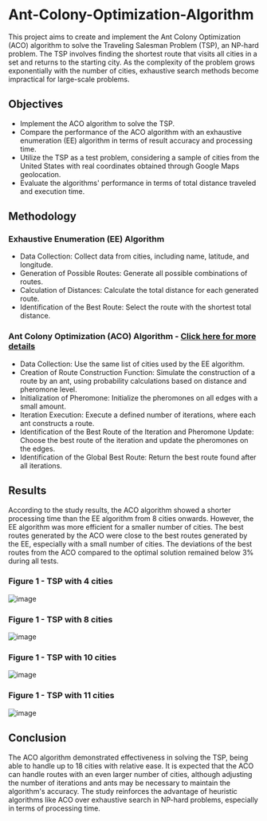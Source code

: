# Ant-Colony-Optimization-Algorithm
This project aims to create and implement the Ant Colony Optimization (ACO) algorithm to solve the Traveling Salesman Problem (TSP), an NP-hard problem. The TSP involves finding the shortest route that visits all cities in a set and returns to the starting city. As the complexity of the problem grows exponentially with the number of cities, exhaustive search methods become impractical for large-scale problems.

## Objectives
- Implement the ACO algorithm to solve the TSP.
- Compare the performance of the ACO algorithm with an exhaustive enumeration (EE) algorithm in terms of result accuracy and processing time.
- Utilize the TSP as a test problem, considering a sample of cities from the United States with real coordinates obtained through Google Maps geolocation.
- Evaluate the algorithms' performance in terms of total distance traveled and execution time.
  
## Methodology
### Exhaustive Enumeration (EE) Algorithm
- Data Collection: Collect data from cities, including name, latitude, and longitude.
- Generation of Possible Routes: Generate all possible combinations of routes.
- Calculation of Distances: Calculate the total distance for each generated route.
- Identification of the Best Route: Select the route with the shortest total distance.
### Ant Colony Optimization (ACO) Algorithm - [Click here for more details](ACO_Methodology.md)
- Data Collection: Use the same list of cities used by the EE algorithm.
- Creation of Route Construction Function: Simulate the construction of a route by an ant, using probability calculations based on distance and pheromone level.
- Initialization of Pheromone: Initialize the pheromones on all edges with a small amount.
- Iteration Execution: Execute a defined number of iterations, where each ant constructs a route.
- Identification of the Best Route of the Iteration and Pheromone Update: Choose the best route of the iteration and update the pheromones on the edges.
- Identification of the Global Best Route: Return the best route found after all iterations.

## Results
According to the study results, the ACO algorithm showed a shorter processing time than the EE algorithm from 8 cities onwards. However, the EE algorithm was more efficient for a smaller number of cities. The best routes generated by the ACO were close to the best routes generated by the EE, especially with a small number of cities. The deviations of the best routes from the ACO compared to the optimal solution remained below 3% during all tests.

### Figure 1 - TSP with 4 cities
![image](https://github.com/beckerfelipee/Ant-Colony-Optimization-Algorithm/assets/94445094/9fe72c52-e666-49f7-ad85-ebd5a7e7f155)

### Figure 1 - TSP with 8 cities
![image](https://github.com/beckerfelipee/Ant-Colony-Optimization-Algorithm/assets/94445094/47269acf-9171-408b-be90-4dcc8c5a600d)

### Figure 1 - TSP with 10 cities
![image](https://github.com/beckerfelipee/Ant-Colony-Optimization-Algorithm/assets/94445094/82d87d8f-90de-4dc1-85ca-8399c9808273)

### Figure 1 - TSP with 11 cities
![image](https://github.com/beckerfelipee/Ant-Colony-Optimization-Algorithm/assets/94445094/e9fe4827-bd22-4811-9226-434b70b1510f)

## Conclusion
The ACO algorithm demonstrated effectiveness in solving the TSP, being able to handle up to 18 cities with relative ease. It is expected that the ACO can handle routes with an even larger number of cities, although adjusting the number of iterations and ants may be necessary to maintain the algorithm's accuracy. The study reinforces the advantage of heuristic algorithms like ACO over exhaustive search in NP-hard problems, especially in terms of processing time.

